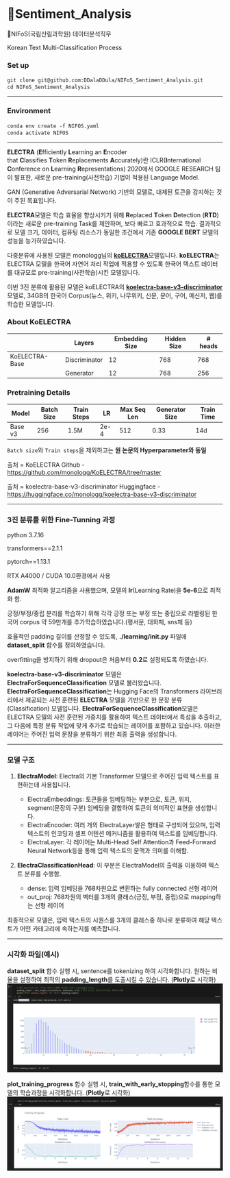 # 🌳Sentiment_Analysis
🌳NIFoS(국림산림과학원) 데이터분석직무

Korean Text Multi-Classification Process
### Set up

    git clone git@github.com:DDalaDDula/NIFoS_Sentiment_Analysis.git
    cd NIFoS_Sentiment_Analysis

---
### Environment

    conda env create -f NIFOS.yaml
    conda activate NIFOS

---
**ELECTRA** (**E**fficiently **L**earning an **E**ncoder that **C**lassifies **T**oken **R**eplacements **A**ccurately)란 ICLR(**I**nternational **C**onference on **L**earning **R**epresentations) 2020에서 GOOGLE RESEARCH 팀이 발표한, 새로운 pre-training(사전학습) 기법이 적용된 Language Model. 

GAN (Generative Adversarial Network) 기반의 모델로, 대체된 토큰을 감지하는 것이 주된 목표입니다.

**ELECTRA**모델은 학습 효율을 향상시키기 위해 **R**eplaced **T**oken **D**etection (**RTD**)이라는 새로운 pre-training Task를 제안하며, 보다 빠르고 효과적으로 학습. 결과적으로 모델 크기, 데이터, 컴퓨팅 리소스가 동일한 조건에서 기존 **GOOGLE BERT** 모델의 성능을 능가하였습니다. 

다중분류에 사용된 모델은 monologg님의 [**koELECTRA**](https://github.com/monologg/KoELECTRA/tree/master)모델입니다. **koELECTRA**는 ELECTRA 모델을 한국어 자연어 처리 작업에 적용할 수 있도록  한국어 텍스트 데이터를  대규모로 pre-training(사전학습)시킨 모델입니다.

이번 3진 분류에 활용된 모델은 koELECTRA의 [**koelectra-base-v3-discriminator**](https://huggingface.co/monologg/koelectra-base-v3-discriminator)모델로, 34GB의 한국어 Corpus(뉴스, 위키, 나무위키, 신문, 문어, 구어, 메신저, 웹)를 학습한 모델입니다.

### **About KoELECTRA**

|  | Layers | Embedding Size | Hidden Size | # heads |
| --- | --- | --- | --- | --- |
| KoELECTRA-Base | Discriminator | 12 | 768 | 768 |
|  | Generator | 12 | 768 | 256 |

### **Pretraining Details**

| Model | Batch Size | Train Steps | LR | Max Seq Len | Generator Size | Train Time |
| --- | --- | --- | --- | --- | --- | --- |
| Base v3 | 256 | 1.5M | 2e-4 | 512 | 0.33 | 14d |

`Batch size`와 `Train steps`을 제외하고는 **원 논문의 Hyperparameter와 동일**


출처 = KoELECTRA Github - https://github.com/monologg/KoELECTRA/tree/master

출처 = koelectra-base-v3-discriminator Huggingface - https://huggingface.co/monologg/koelectra-base-v3-discriminator

---
### 3진 분류를 위한 Fine-Tunning 과정

python 3.7.16 

transformers==2.1.1

pytorch==1.13.1

RTX A4000 / CUDA 10.0환경에서 사용

**AdamW** 최적화 알고리즘을 사용했으며, 모델의 **lr**(Learning Rate)을 **5e-6**으로 최적화 함.

긍정/부정/중립 분리를 학습하기 위해 각각 긍정 또는 부정 또는 중립으로 라벨링된 한국어 corpus 약 59만개를 추가학습하였습니다.(평서문, 대화체, sns체 등)

효율적인 padding 길이를 산정할 수 있도록, **./learning/__init__.py** 파일에 **dataset_split** 함수를 정의하였습니다.

overfitting을 방지하기 위해 dropout은 처음부터 **0.2**로 설정되도록 하였습니다.

**koelectra-base-v3-discriminator** 모델은 **ElectraForSequenceClassification** 모델로 불러왔습니다. 
**ElectraForSequenceClassification**는 Hugging Face의 Transformers 라이브러리에서 제공되는 사전 훈련된 **ELECTRA** 모델을 기반으로 한 문장 분류(Classification) 모델입니다. **ElectraForSequenceClassification**모델은 ELECTRA 모델의 사전 훈련된 가중치를 활용하여 텍스트 데이터에서 특성을 추출하고, 그 다음에 특정 분류 작업에 맞게 추가로 학습되는 레이어를 포함하고 있습니다. 이러한 레이어는 주어진 입력 문장을 분류하기 위한 최종 출력을 생성합니다.

---
### 모델 구조

1. **ElectraModel**: Electra의 기본 Transformer 모델으로 주어진 입력 텍스트를 표현하는데 사용됩니다.
    - ElectraEmbeddings: 토큰들을 임베딩하는 부분으로, 토큰, 위치, segment(문장의 구분) 임베딩을 결합하여 토큰의 의미적인 표현을 생성합니다.
    - ElectraEncoder: 여러 개의 ElectraLayer쌓은 형태로 구성되어 있으며, 입력 텍스트의 인코딩과 셀프 어텐션 메커니즘을 활용하여 텍스트를 임베딩합니다.
    - ElectraLayer: 각 레이어는 Multi-Head Self Attention과 Feed-Forward Neural Network등을 통해 입력 텍스트의 문맥과 의미를 이해함.
       
2. **ElectraClassificationHead**: 이 부분은 ElectraModel의 출력을 이용하여 텍스트 분류를 수행함.
    - dense: 입력 임베딩을 768차원으로 변환하는 fully connected 선형 레이어
    - out_proj: 768차원의 벡터를 3개의 클래스(긍정, 부정, 중립)으로 mapping하는 선형 레이어

최종적으로 모델은, 입력 텍스트의 시퀀스를 3개의 클래스중 하나로 분류하여 해당 텍스트가 어떤 카테고리에 속하는지를 예측합니다.

---
### 시각화 파일(예시)

**dataset_split** 함수 실행 시, sentence를 tokenizing 하여 시각화합니다. 원하는 비율을 설정하여 최적의 **padding_length**를 도출시킬 수 있습니다. (**Plotly**로 시각화)
![Padding_length visualization](./visualization/padding_length.PNG)

**plot_training_progress** 함수 실행 시, **train_with_early_stopping**함수를 통한 모델의 학습과정을 시각화합니다. (**Plotly**로 시각화)
![Learing process visualization](./visualization/plot_vis.PNG)
